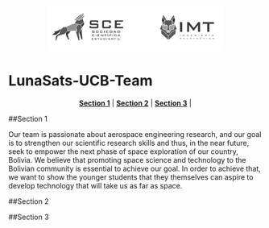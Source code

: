 <div align="center">
  <img src="header_sce.png" width="70%">
</div>

# LunaSats-UCB-Team

<div align="center">
  <a href="#Section 1"><b>Section 1</b></a> |
  <a href="#Section 2"><b>Section 2</b></a> |
  <a href="#Section 3"><b>Section 3</b></a> |

</div>

##Section 1

Our team is passionate about aerospace engineering research, and our goal is to strengthen our scientific research skills and thus, in the near future, seek to empower the next phase of space exploration of our country, Bolivia. We believe that promoting space science and technology to the Bolivian community is essential to achieve our goal. In order to achieve that, we want to show the younger students that they themselves can aspire to develop technology that will take us as far as space.

##Section 2

##Section 3
